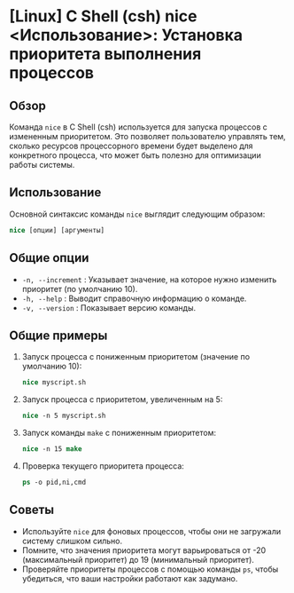 # [Linux] C Shell (csh) nice <Использование>: Установка приоритета выполнения процессов

## Обзор
Команда `nice` в C Shell (csh) используется для запуска процессов с измененным приоритетом. Это позволяет пользователю управлять тем, сколько ресурсов процессорного времени будет выделено для конкретного процесса, что может быть полезно для оптимизации работы системы.

## Использование
Основной синтаксис команды `nice` выглядит следующим образом:

```csh
nice [опции] [аргументы]
```

## Общие опции
- `-n, --increment` : Указывает значение, на которое нужно изменить приоритет (по умолчанию 10).
- `-h, --help` : Выводит справочную информацию о команде.
- `-v, --version` : Показывает версию команды.

## Общие примеры
1. Запуск процесса с пониженным приоритетом (значение по умолчанию 10):
   ```csh
   nice myscript.sh
   ```

2. Запуск процесса с приоритетом, увеличенным на 5:
   ```csh
   nice -n 5 myscript.sh
   ```

3. Запуск команды `make` с пониженным приоритетом:
   ```csh
   nice -n 15 make
   ```

4. Проверка текущего приоритета процесса:
   ```csh
   ps -o pid,ni,cmd
   ```

## Советы
- Используйте `nice` для фоновых процессов, чтобы они не загружали систему слишком сильно.
- Помните, что значения приоритета могут варьироваться от -20 (максимальный приоритет) до 19 (минимальный приоритет).
- Проверяйте приоритеты процессов с помощью команды `ps`, чтобы убедиться, что ваши настройки работают как задумано.